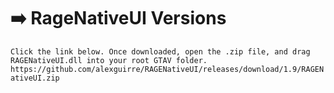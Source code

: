 # ➡️ RageNativeUI Versions

`Click the link below. Once downloaded, open the .zip file, and drag RAGENativeUI.dll into your root GTAV folder.
https://github.com/alexguirre/RAGENativeUI/releases/download/1.9/RAGENativeUI.zip`
